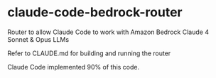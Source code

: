 # claude-code-bedrock-router
Router to allow Claude Code to work with Amazon Bedrock Claude 4 Sonnet &amp; Opus LLMs

Refer to CLAUDE.md for building and running the router

Claude Code implemented 90% of this code.
